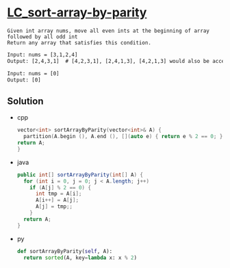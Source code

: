 # [LC_sort-array-by-parity](https://leetcode.com/problems/sort-array-by-parity)

```en
Given int array nums, move all even ints at the beginning of array followed by all odd int
Return any array that satisfies this condition.

```

```txt
Input: nums = [3,1,2,4]
Output: [2,4,3,1]  # [4,2,3,1], [2,4,1,3], [4,2,1,3] would also be accepted.

Input: nums = [0]
Output: [0]
```

## Solution

* cpp

  ```cpp
  vector<int> sortArrayByParity(vector<int>& A) {
    partition(A.begin (), A.end (), [](auto e) { return e % 2 == 0; });
  return A;
  }
  ```

* java

  ```java
  public int[] sortArrayByParity(int[] A) {
    for (int i = 0, j = 0; j < A.length; j++)
      if (A[j] % 2 == 0) {
        int tmp = A[i];
        A[i++] = A[j];
        A[j] = tmp;;
      }
    return A;
  }
  ```

* py

  ```py
  def sortArrayByParity(self, A):
    return sorted(A, key=lambda x: x % 2)
  ```
